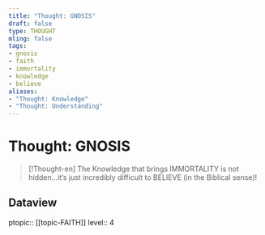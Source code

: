 ```yaml
---
title: "Thought: GNOSIS"
draft: false
type: THOUGHT
mling: false
tags:
- gnosis
- faith
- immortality
- knowledge
- believe 
aliases:
- "Thought: Knowledge"
- "Thought: Understanding"
---
```

# Thought: GNOSIS
> [!Thought-en]
> The Knowledge that brings IMMORTALITY is not hidden…it’s just incredibly difficult to BELIEVE (in the Biblical sense)!

## Dataview
ptopic:: [[topic-FAITH]]
level:: 4
